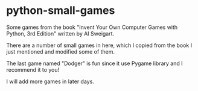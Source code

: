 # python-small-games
Some games from the book "Invent Your Own Computer Games with Python, 3rd Edition" written by AI Sweigart.

There are a number of small games in here, which I copied from the book I just mentioned and modified some of them.

The last game named "Dodger" is fun since it use Pygame library and I recommend it to you!

I will add more games in later days.


